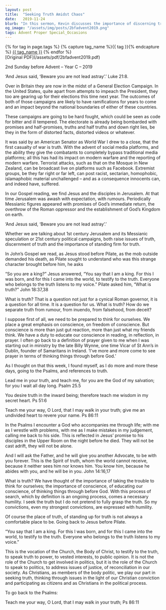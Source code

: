 ```yaml
---
layout: post
title:  "Seeking Truth Amidst Chaos"
date:   2019-11-24
blurb: "In this sermon, Kevin discusses the importance of discerning truth amidst the chaos of political campaigns and social media. Drawing parallels between the 1st century Jerusalem and the 21st century, he emphasizes the need for critical thinking, educating our conscience, and standing firm for truth. He also highlights the role of the Church in testifying to the truth and addressing issues of justice and reconciliation."
og_image: "/assets/img/posts/2bfadvent2019.png"
tags: Advent Proper Special_Occasions
---    
```

<div class="tag-pills">
  {% for tag in page.tags %}
    {% capture tag_name %}{{ tag }}{% endcapture %}
    <a href="{{ site.baseurl }}/tag/{{ tag_name }}" class="tag-pill">{{ tag_name }}</a>
  {% endfor %}
</div>
[Original PDF](/assets/pdf/2bfadvent2019.pdf)

2nd Sunday before Advent – Year C – 2019

‘And Jesus said, ‘Beware you are not lead astray’.’ Luke 21:8.

Over in Britain they are now in the midst of a General Election Campaign. In the United States, quite apart from attempts to impeach the President, they too are gearing up for their elections this time next year. The outcomes of both of those campaigns are likely to have ramifications for years to come and an impact beyond the national boundaries of either of these countries.

These campaigns are going to be hard fought, which could be seen as code for bitter and ill tempered. The electorate is already being bombarded with promises and half-promises, truths and half truths and down right lies, be they in the form of distorted facts, distorted videos or whatever.

It was said by an American Senator as World War I drew to a close, that the first casualty of war is truth. With the advent of social media platforms, and the ability they give the combatants to completely bypass traditional media platforms; all this has had its impact on modern warfare and the reporting of modern warfare. Terrorist attacks, such as that on the Mosque in New Zealand, can be broadcast live on platforms such as Facebook. Extremist groups, be they far right or far left, can post racist, sectarian, homophobic, islamaphobic material unchallenged – and as a consequence innocents can, and indeed have, suffered.

In our Gospel reading, we find Jesus and the disciples in Jerusalem. At that time Jerusalem was awash with expectation, with rumours. Periodically Messianic figures appeared with promises of God’s immediate return, the overthrow of the Roman oppressor and the establishment of God’s Kingdom on earth.

‘And Jesus said, ‘Beware you are not lead astray’.’

Whether we are talking about 1st century Jerusalem and its Messianic speculation or 21st century political campaigns, both raise issues of truth, discernment of truth and the importance of standing firm for truth.

In John’s Gospel we read, as Jesus stood before Pilate, as the mob outside demanded his death, as Pilate sought to understand who was this strange character brought before him, he asks

“So you are a king?” Jesus answered, “You say that I am a king. For this I was born, and for this I came into the world, to testify to the truth. Everyone who belongs to the truth listens to my voice.” Pilate asked him, “What is truth?” John 18:37,38

What is truth? That is a question not just for a cynical Roman governor, it is a question for all time. It is a question for us. What is truth? How do we separate truth from rumour, from inuendo, from falsehood, from deceit?

I suppose first of all, we need to be prepared to think for ourselves. We place a great emphasis on conscience, on freedom of conscience. But conscience is more than just gut reaction, more than just what my friends think. We have a duty to educate our conscience in reading, in reflection, in prayer. I often go back to a definition of prayer given to me when I was starting out in ministry by the late Billy Wynne, one time Vicar of St Ann’s in Dublin, founder of Samaritans in Ireland. ‘I’ve more and more come to see prayer in terms of thinking things through before God.’

As I thought on that this week, I found myself, as I do more and more these days, going to the Psalms, and references to truth.

Lead me in your truth, and teach me,
for you are the God of my salvation;
for you I wait all day long. Psalm 25.5

You desire truth in the inward being;
therefore teach me wisdom in my secret heart. Ps 51:6

Teach me your way, O Lord,
that I may walk in your truth;
give me an undivided heart to revere your name. Ps 86:11

In the Psalms I encounter a God who accompanies me through life; with me as I wrestle with problems, with me as I make mistakes in my judgement, calling me back to his side. This is reflected in Jesus’ promise to his disciples in the Upper Room on the night before he died. They will not be cast adrift, they will not be alone.

And I will ask the Father, and he will give you another Advocate, to be with you forever. This is the Spirit of truth, whom the world cannot receive, because it neither sees him nor knows him. You know him, because he abides with you, and he will be in you. John 14:16,17

What is truth? We have thought of the importance of taking the trouble to think for ourselves; the importance of conscience, of educating our conscience, of thinking things through before God. With this process of search, which by definition is an ongoing process, comes a necessary humility. I seek the truth but I do not pretend to fully grasp the truth. So my convictions, even my strongest convictions, are expressed with humility.

Of course the place of truth, of standing up for truth is not always a comfortable place to be. Going back to Jesus before Pilate.

“You say that I am a king. For this I was born, and for this I came into the world, to testify to the truth. Everyone who belongs to the truth listens to my voice.”

This is the vocation of the Church, the Body of Christ, to testify to the truth, to speak truth to power, to vested interests, to public opinion. It is not the role of the Church to get involved in politics, but it is the role of the Church to speak to politics, to address issues of justice, of reconciliation in our society. As Christians, as members of the body politic, we play our part in seeking truth, thinking through issues in the light of our Christian conviction and participating as citizens and as Christians in the political process.

To go back to the Psalms:

Teach me your way, O Lord,
that I may walk in your truth; Ps 86:11
